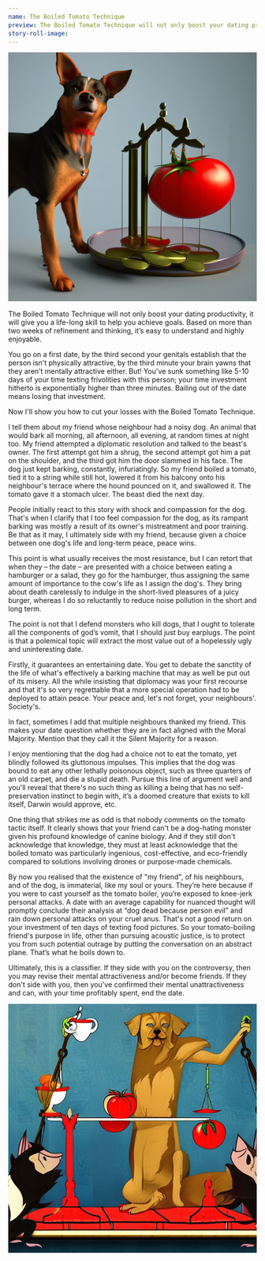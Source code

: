 ```yaml
---
name: The Boiled Tomato Technique
preview: The Boiled Tomato Technique will not only boost your dating productivity, it will give you a life-long skill to help you achieve goals....
story-roll-image: 
---
```


![](/assets/images/stories/boiled-tomato-1.png)

The Boiled Tomato Technique will not only boost your dating productivity, it will give you a life-long skill to help you achieve goals. Based on more than two weeks of refinement and thinking, it’s easy to understand and highly enjoyable. 

You go on a first date, by the third second your genitals establish that the person isn't physically attractive, by the third minute your brain yawns that they aren’t mentally attractive either. But! You've sunk something like 5-10 days of your time texting frivolities with this person; your time investment hitherto is exponentially higher than three minutes. Bailing out of the date means losing that investment. 

Now I'll show you how to cut your losses with the Boiled Tomato Technique.

I tell them about my friend whose neighbour had a noisy dog. An animal that would bark all morning, all afternoon, all evening, at random times at night too. My friend attempted a diplomatic resolution and talked to the beast's owner. The first attempt got him a shrug, the second attempt got him a pat on the shoulder, and the third got him the door slammed in his face. The dog just kept barking, constantly, infuriatingly. So my friend boiled a tomato, tied it to a string while still hot, lowered it from his balcony onto his neighbour's terrace where the hound pounced on it, and swallowed it. The tomato gave it a stomach ulcer. The beast died the next day.

People initially react to this story with shock and compassion for the dog. That's when I clarify that I too feel compassion for the dog, as its rampant barking was mostly a result of its owner's mistreatment and poor training. Be that as it may, I ultimately side with my friend, because given a choice between one dog's life and long-term peace, peace wins. 

This point is what usually receives the most resistance, but I can retort that when they – the date – are presented with a choice between eating a hamburger or a salad, they go for the hamburger, thus assigning the same amount of importance to the cow's life as I assign the dog's. They bring about death carelessly to indulge in the short-lived pleasures of a juicy burger, whereas I do so reluctantly to reduce noise pollution in the short and long term.

The point is not that I defend monsters who kill dogs, that I ought to tolerate all the components of god’s vomit, that I should just buy earplugs. The point is that a polemical topic will extract the most value out of a hopelessly ugly and uninteresting date.

Firstly, it guarantees an entertaining date. You get to debate the sanctity of the life of what's effectively a barking machine that may as well be put out of its misery. All the while insisting that diplomacy was your first recourse and that it's so very regrettable that a more special operation had to be deployed to attain peace. Your peace and, let's not forget, your neighbours'. Society's.

In fact, sometimes I add that multiple neighbours thanked my friend. This makes your date question whether they are in fact aligned with the Moral Majority. Mention that they call it the Silent Majority for a reason. 

I enjoy mentioning that the dog had a choice not to eat the tomato, yet blindly followed its gluttonous impulses. This implies that the dog was bound to eat any other lethally poisonous object, such as three quarters of an old carpet, and die a stupid death. Pursue this line of argument well and you'll reveal that there's no such thing as killing a being that has no self-preservation instinct to begin with, it’s a doomed creature that exists to kill itself, Darwin would approve, etc.

One thing that strikes me as odd is that nobody comments on the tomato tactic itself. It clearly shows that your friend can't be a dog-hating monster given his profound knowledge of canine biology. And if they still don't acknowledge that knowledge, they must at least acknowledge that the boiled tomato was particularly ingenious, cost-effective, and eco-friendly compared to solutions involving drones or purpose-made chemicals.

By now you realised that the existence of "my friend", of his neighbours, and of the dog, is immaterial, like my soul or yours. They’re here because if you were to cast yourself as the tomato boiler, you’re exposed to knee-jerk personal attacks. A date with an average capability for nuanced thought will promptly conclude their analysis at “dog dead because person evil” and rain down personal attacks on your cruel anus. That's not a good return on your investment of ten days of texting food pictures. So your tomato-boiling friend's purpose in life, other than pursuing acoustic justice, is to protect you from such potential outrage by putting the conversation on an abstract plane. That’s what he boils down to.

Ultimately, this is a classifier. If they side with you on the controversy, then you may revise their mental attractiveness and/or become friends. If they don't side with you, then you've confirmed their mental unattractiveness and can, with your time profitably spent, end the date.

![](/assets/images/stories/boiled-tomato-4.png)

